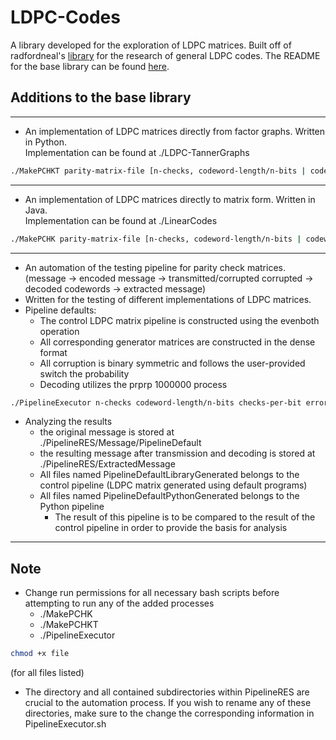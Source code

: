 # LDPC-Codes 
A library developed for the exploration of LDPC matrices. Built off of radfordneal's [library](https://github.com/radfordneal/LDPC-codes) for the research of general LDPC codes.
The README for the base library can be found [here](https://github.com/radfordneal/LDPC-codes/blob/master/README). 

Additions to the base library 
---
---
- An implementation of LDPC matrices directly from factor graphs. Written in Python.\
Implementation can be found at ./LDPC-TannerGraphs 
```bash
./MakePCHKT parity-matrix-file [n-checks, codeword-length/n-bits | codeword-length, checks-per-bit, bits-per-check]
```
---
- An implementation of LDPC matrices directly to matrix form. Written in Java.\
Implementation can be found at ./LinearCodes 
```bash
./MakePCHK parity-matrix-file [n-checks, codeword-length/n-bits | codeword-length, checks-per-bit, bits-per-check] 
```
---
- An automation of the testing pipeline for parity check matrices.\
(message -> encoded message -> transmitted/corrupted corrupted -> decoded codewords -> extracted message) 
- Written for the testing of different implementations of LDPC matrices.
- Pipeline defaults:
    - The control LDPC matrix pipeline is constructed using the evenboth operation
    - All corresponding generator matrices are constructed in the dense format
    - All corruption is binary symmetric and follows the user-provided switch the probability
    - Decoding utilizes the prprp 1000000 process 
```bash
./PipelineExecutor n-checks codeword-length/n-bits checks-per-bit error-probability
```
- Analyzing the results
    - the original message is stored at ./PipelineRES/Message/PipelineDefault
    - the resulting message after transmission and decoding is stored at ./PipelineRES/ExtractedMessage
    - All files named PipelineDefaultLibraryGenerated belongs to the control pipeline (LDPC matrix generated using default programs)
    - All files named PipelineDefaultPythonGenerated belongs to the Python pipeline
        - The result of this pipeline is to be compared to the result of the control pipeline in order to provide the basis for analysis
---
Note
---
- Change run permissions for all necessary bash scripts before attempting to run any of the added processes
    - ./MakePCHK
    - ./MakePCHKT
    - ./PipelineExecutor
    
```bash
chmod +x file
``` 
(for all files  listed)

- The directory and all contained subdirectories within PipelineRES are crucial to the automation process. If you wish to rename any of these directories, make sure to the change the corresponding information in PipelineExecutor.sh